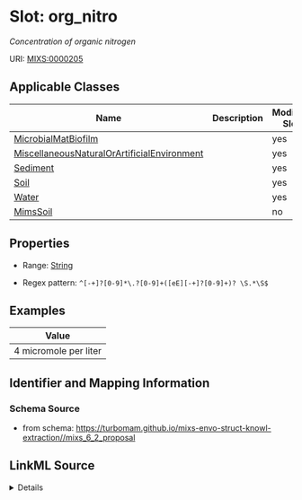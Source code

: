 # Slot: org_nitro


_Concentration of organic nitrogen_



URI: [MIXS:0000205](https://w3id.org/mixs/0000205)



<!-- no inheritance hierarchy -->




## Applicable Classes

| Name | Description | Modifies Slot |
| --- | --- | --- |
[MicrobialMatBiofilm](MicrobialMatBiofilm.md) |  |  yes  |
[MiscellaneousNaturalOrArtificialEnvironment](MiscellaneousNaturalOrArtificialEnvironment.md) |  |  yes  |
[Sediment](Sediment.md) |  |  yes  |
[Soil](Soil.md) |  |  yes  |
[Water](Water.md) |  |  yes  |
[MimsSoil](MimsSoil.md) |  |  no  |







## Properties

* Range: [String](String.md)

* Regex pattern: `^[-+]?[0-9]*\.?[0-9]+([eE][-+]?[0-9]+)? \S.*\S$`






## Examples

| Value |
| --- |
| 4 micromole per liter |

## Identifier and Mapping Information







### Schema Source


* from schema: https://turbomam.github.io/mixs-envo-struct-knowl-extraction//mixs_6_2_proposal




## LinkML Source

<details>
```yaml
name: org_nitro
description: Concentration of organic nitrogen
title: organic nitrogen
notes:
- nitrogen
- organic
examples:
- value: 4 micromole per liter
from_schema: https://turbomam.github.io/mixs-envo-struct-knowl-extraction//mixs_6_2_proposal
rank: 1000
slot_uri: MIXS:0000205
multivalued: false
alias: org_nitro
domain_of:
- MicrobialMatBiofilm
- MiscellaneousNaturalOrArtificialEnvironment
- Sediment
- Soil
- Water
range: string
required: false
recommended: false
pattern: ^[-+]?[0-9]*\.?[0-9]+([eE][-+]?[0-9]+)? \S.*\S$

```
</details>